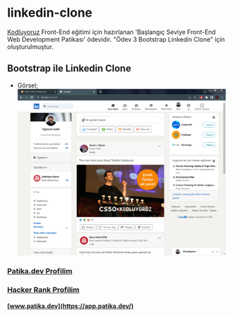# linkedin-clone

[Kodluyoruz](https://www.kodluyoruz.org/)  Front-End eğitimi için hazırlanan 'Başlangıç Seviye Front-End Web Development Patikası' ödevidir. "Ödev 3
Bootstrap Linkedin Clone" için oluşturulmuştur.

## Bootstrap ile Linkedin Clone

- Görsel;
    ![linkedin-clone-patika](linkedin-clone-patika.png)



### [Patika.dev Profilim](https://app.patika.dev/canncelik)
### [Hacker Rank Profilim](https://www.hackerrank.com/ogulcan_celik24)
#### [www.patika.dev](https://app.patika.dev/)